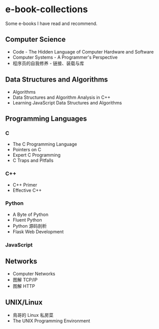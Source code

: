 # e-book-collections

Some e-books I have read and recommend.

## Computer Science

- Code - The Hidden Language of Computer Hardware and Software
- Computer Systems - A Programmer's Perspective
- 程序员的自我修养 - 链接、装载与库

## Data Structures and Algorithms

- Algorithms
- Data Structures and Algorithm Analysis in C++
- Learning JavaScript Data Structures and Algorithms

## Programming Languages

### C

- The C Programming Language
- Pointers on C
- Expert C Programming
- C Traps and Pitfalls

### C++

- C++ Primer
- Effective C++

### Python

- A Byte of Python
- Fluent Python
- Python 源码剖析
- Flask Web Development

### JavaScript

## Networks

- Computer Networks
- 图解 TCP/IP
- 图解 HTTP

## UNIX/Linux

- 鳥哥的 Linux 私房菜
- The UNIX Programming Environment

